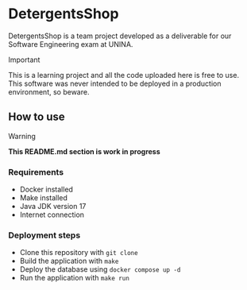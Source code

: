 # DetergentsShop
DetergentsShop is a team project developed as a deliverable for our Software Engineering exam at UNINA.

>[!IMPORTANT]
>This is a learning project and all the code uploaded here is free to use.  
>This software was never intended to be deployed in a production environment, so beware.

## How to use
>[!WARNING]
>**This README.md section is work in progress**

### Requirements
- Docker installed
- Make installed
- Java JDK version 17
- Internet connection

### Deployment steps
- Clone this repository with ```git clone```
- Build the application with ```make```
- Deploy the database using ```docker compose up -d```
- Run the application with ```make run```
